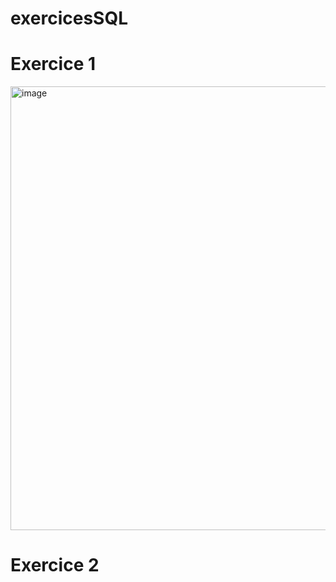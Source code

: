 # exercicesSQL

<h1> Exercice 1 </h1>
<img width="710" alt="image" src="https://user-images.githubusercontent.com/85687843/202679128-4e5bf8a0-26d8-4db1-896b-667b273bf145.png">

<h1> Exercice 2 </h1>
<img width="710" alt="image" src="https://user-images.githubusercontent.com/85687843/204227924-b3bf181b-ae93-4434-94f8-2ba6a79b7dcf.png>
                                 
